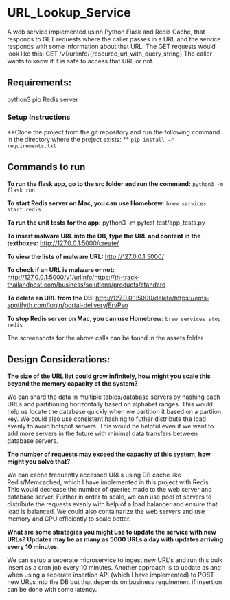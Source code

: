 # URL_Lookup_Service
A web service implemented usinh Python Flask and Redis Cache, that responds to GET requests where the caller passes in a URL and the service responds with some information about that URL. The GET requests would look like this:
GET /v1/urlinfo/{resource_url_with_query_string}
The caller wants to know if it is safe to access that URL or not. 

## Requirements: 
python3 
pip 
Redis server 

### Setup Instructions 
**Clone the project from the git repository and run the following command in the directory where the project exists: **
 ```pip install -r requirements.txt```  

## Commands to run
**To run the flask app, go to the src folder and run the command:**
```python3 -m flask run```

**To start Redis server on Mac, you can use Homebrew:**
```brew services start redis```

**To run the unit tests for the app:**
 python3 -m pytest test/app_tests.py

**To insert malware URL into the DB, type the URL and content in the textboxes:**
http://127.0.0.1:5000/create/

**To view the lists of malware URL:** 
http://127.0.0.1:5000/

**To check if an URL is malware or not:**
http://127.0.0.1:5000/v1/urlinfo/https://th-track-thailandpost.com/business/solutions/products/standard

**To delete an URL from the DB:**
http://127.0.0.1:5000/delete/https://ems-spotifyth.com/login/portal-delivery/ErvPso

**To stop Redis server on Mac, you can use Homebrew:**
```brew services stop redis```

The screenshots for the above calls can be found in the assets folder

## Design Considerations: 
**The size of the URL list could grow infinitely, how might you scale this beyond the memory capacity of the system?**

We can shard the data in multiple tables/database servers by hashing each URLs and partitioning horizontally based on alphabet ranges. This would help us locate the database quickly when we partition it based on a partiion key. We could also use consistent hashing to futher distribute the load evenly to avoid hotspot servers. This would be helpful even if we want to add more servers in the future with minimal data transfers between database servers.

**The number of requests may exceed the capacity of this system, how might you solve that?**

We can cache frequently accessed URLs using DB cache like Redis/Memcached, which I have implemented in this project with Redis. This would decrease the number of queries made to the web server and database server. Further in order to scale, we can use pool of servers to distribute the requests evenly with help of a load balancer and ensure that load is balanced. We could also containarize the web servers and use memory and CPU efficiently to scale better. 

**What are some strategies you might use to update the service with new URLs? Updates may be as many as 5000 URLs a day with updates arriving every 10 minutes.**

We can setup a seperate microservice to ingest new URL's and run this bulk insert as a cron job every 10 minutes. Another approach is to update as and when using a seperate insertion API (which I have implemented) to POST new URLs into the DB but that depends on business requirement if insertion can be done with some latency.
